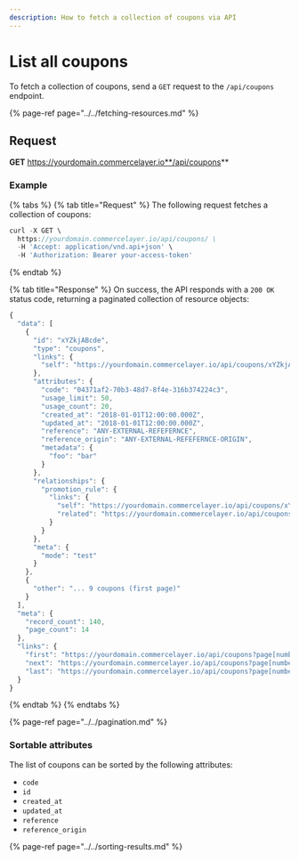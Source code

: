 ```yaml
---
description: How to fetch a collection of coupons via API
---
```


# List all coupons

To fetch a collection of coupons, send a `GET` request to the `/api/coupons` endpoint.

{% page-ref page="../../fetching-resources.md" %}

## Request

**GET** https://yourdomain.commercelayer.io**/api/coupons**

### **Example**

{% tabs %}
{% tab title="Request" %}
The following request fetches a collection of coupons:

```javascript
curl -X GET \
  https://yourdomain.commercelayer.io/api/coupons/ \
  -H 'Accept: application/vnd.api+json' \
  -H 'Authorization: Bearer your-access-token'
```
{% endtab %}

{% tab title="Response" %}
On success, the API responds with a `200 OK` status code, returning a paginated collection of resource objects:

```javascript
{
  "data": [
    {
      "id": "xYZkjABcde",
      "type": "coupons",
      "links": {
        "self": "https://yourdomain.commercelayer.io/api/coupons/xYZkjABcde"
      },
      "attributes": {
        "code": "04371af2-70b3-48d7-8f4e-316b374224c3",
        "usage_limit": 50,
        "usage_count": 20,
        "created_at": "2018-01-01T12:00:00.000Z",
        "updated_at": "2018-01-01T12:00:00.000Z",
        "reference": "ANY-EXTERNAL-REFEFERNCE",
        "reference_origin": "ANY-EXTERNAL-REFEFERNCE-ORIGIN",
        "metadata": {
          "foo": "bar"
        }
      },
      "relationships": {
        "promotion_rule": {
          "links": {
            "self": "https://yourdomain.commercelayer.io/api/coupons/xYZkjABcde/relationships/promotion_rule",
            "related": "https://yourdomain.commercelayer.io/api/coupons/xYZkjABcde/promotion_rule"
          }
        }
      },
      "meta": {
        "mode": "test"
      }
    },
    {
      "other": "... 9 coupons (first page)"
    }
  ],
  "meta": {
    "record_count": 140,
    "page_count": 14
  },
  "links": {
    "first": "https://yourdomain.commercelayer.io/api/coupons?page[number]=1&page[size]=10",
    "next": "https://yourdomain.commercelayer.io/api/coupons?page[number]=2&page[size]=10",
    "last": "https://yourdomain.commercelayer.io/api/coupons?page[number]=14&page[size]=10"
  }
}
```
{% endtab %}
{% endtabs %}

{% page-ref page="../../pagination.md" %}

### Sortable attributes

The list of coupons can be sorted by the following attributes:

* `code`
* `id`
* `created_at`
* `updated_at`
* `reference`
* `reference_origin`

{% page-ref page="../../sorting-results.md" %}

